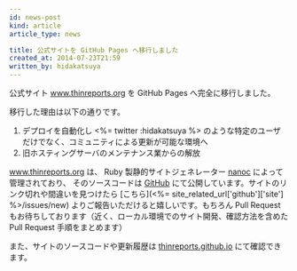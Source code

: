 ```yaml
---
id: news-post
kind: article
article_type: news

title: 公式サイトを GitHub Pages へ移行しました
created_at: 2014-07-23T21:59
written_by: hidakatsuya
---
```


公式サイト www.thinreports.org を GitHub Pages へ完全に移行しました。  

移行した理由は以下の通りです。

  1. デプロイを自動化し <%= twitter :hidakatsuya %> のような特定のユーザだけでなく、コミュニティによる更新が可能な環境へ
  2. 旧ホスティングサーバのメンテナンス業からの解放

www.thinreports.org は、 Ruby 製静的サイトジェネレーター [nanoc](http://nanoc.ws/) によって管理されており、
そのソースコードは [GitHub](<%= site_related_url['github']['site'] %>) にて公開しています。サイトのリンク切れや間違いを見つけたら [こちら](<%= site_related_url['github']['site'] %>/issues/new) よりご報告いただけると嬉しいです。もちろん Pull Request もお待ちしております（近く、ローカル環境でのサイト開発、確認方法を含めた Pull Request 手順をまとめます）

また、サイトのソースコードや更新履歴は [thinreports.github.io](<%= site_related_url['github']['site_source'] %>) にて確認できます。
